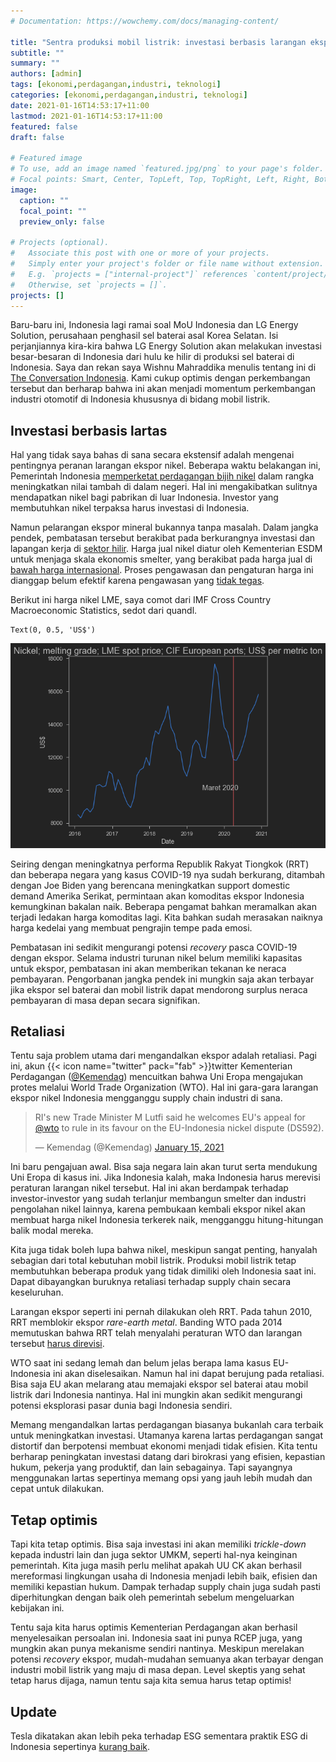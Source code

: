 ```yaml
---
# Documentation: https://wowchemy.com/docs/managing-content/

title: "Sentra produksi mobil listrik: investasi berbasis larangan ekspor?"
subtitle: ""
summary: ""
authors: [admin]
tags: [ekonomi,perdagangan,industri, teknologi]
categories: [ekonomi,perdagangan,industri, teknologi]
date: 2021-01-16T14:53:17+11:00
lastmod: 2021-01-16T14:53:17+11:00
featured: false
draft: false

# Featured image
# To use, add an image named `featured.jpg/png` to your page's folder.
# Focal points: Smart, Center, TopLeft, Top, TopRight, Left, Right, BottomLeft, Bottom, BottomRight.
image:
  caption: ""
  focal_point: ""
  preview_only: false

# Projects (optional).
#   Associate this post with one or more of your projects.
#   Simply enter your project's folder or file name without extension.
#   E.g. `projects = ["internal-project"]` references `content/project/deep-learning/index.md`.
#   Otherwise, set `projects = []`.
projects: []
---
```


Baru-baru ini, Indonesia lagi ramai soal MoU Indonesia dan LG Energy Solution, perusahaan penghasil sel baterai asal Korea Selatan. Isi perjanjiannya kira-kira bahwa LG Energy Solution akan melakukan investasi besar-besaran di Indonesia dari hulu ke hilir di produksi sel baterai di Indonesia. Saya dan rekan saya Wishnu Mahraddika menulis tentang ini di [The Conversation Indonesia](https://theconversation.com/mengapa-tren-kendaraan-listrik-adalah-momentum-transformasi-industri-otomotif-indonesia-152958). Kami cukup optimis dengan perkembangan tersebut dan berharap bahwa ini akan menjadi momentum perkembangan industri otomotif di Indonesia khususnya di bidang mobil listrik.

## Investasi berbasis lartas

Hal yang tidak saya bahas di sana secara ekstensif adalah mengenai pentingnya peranan larangan ekspor nikel. Beberapa waktu belakangan ini, Pemerintah Indonesia [memperketat perdagangan bijih nikel](https://katadata.co.id/desysetyowati/berita/5e9a4c3ac65b3/bkpm-larangan-ekspor-bijih-nikel-sesuai-uu-minerba#:~:text=Pemerintah%20melarang%20ekspor%20bijih%20nikel,Pengusahaan%20Pertambangan%20Mineral%20dan%20Batubara.) dalam rangka meningkatkan nilai tambah di dalam negeri. Hal ini mengakibatkan sulitnya mendapatkan nikel bagi pabrikan di luar Indonesia. Investor yang membutuhkan nikel terpaksa harus investasi di Indonesia.

Namun pelarangan ekspor mineral bukannya tanpa masalah. Dalam jangka pendek, pembatasan tersebut berakibat pada berkurangnya investasi dan lapangan kerja di [sektor hilir](https://www.iisd.org/sites/default/files/publications/case-study-indonesia-downstream-linkages.pdf). Harga jual nikel diatur oleh Kementerian ESDM untuk menjaga skala ekonomis smelter, yang berakibat pada harga jual di [bawah harga internasional](https://tirto.id/harga-patokan-nikel-ditetapkan-30-di-bawah-harga-internasional-fSwz). Proses pengawasan dan pengaturan harga ini dianggap belum efektif karena pengawasan yang [tidak tegas](https://katadata.co.id/sortatobing/berita/5f7b0de0c8da2/kisruh-penambang-vs-pemilik-smelter-soal-harga-bijih-nikel?utm_source=Direct&utm_medium=Tags%20Pelarangan%20Ekspor%20Nikel&utm_campaign=BIG%20HL%20Slide%201).

Berikut ini harga nikel LME, saya comot dari IMF Cross Country Macroeconomic Statistics, sedot dari quandl.




    Text(0, 0.5, 'US$')




    
![png](./index_1_1.png)
    


Seiring dengan meningkatnya performa Republik Rakyat Tiongkok (RRT) dan beberapa negara yang kasus COVID-19 nya sudah berkurang, ditambah dengan Joe Biden yang berencana meningkatkan support domestic demand Amerika Serikat, permintaan akan komoditas ekspor Indonesia kemungkinan bakalan naik. Beberapa pengamat bahkan meramalkan akan terjadi ledakan harga komoditas lagi. Kita bahkan sudah merasakan naiknya harga kedelai yang membuat pengrajin tempe pada emosi. 

Pembatasan ini sedikit mengurangi potensi _recovery_ pasca COVID-19 dengan ekspor. Selama industri turunan nikel belum memiliki kapasitas untuk ekspor, pembatasan ini akan memberikan tekanan ke neraca pembayaran. Pengorbanan jangka pendek ini mungkin saja akan terbayar jika ekspor sel baterai dan mobil listrik dapat mendorong surplus neraca pembayaran di masa depan secara signifikan.

## Retaliasi
Tentu saja problem utama dari mengandalkan ekspor adalah retaliasi. Pagi ini, akun {{< icon name="twitter" pack="fab" >}}twitter Kementerian Perdagangan ([@Kemendag](https://twitter.com/Kemendag)) mencuitkan bahwa Uni Eropa mengajukan protes melalui World Trade Organization (WTO). Hal ini gara-gara larangan ekspor nikel Indonesia mengganggu supply chain industri di sana.

<blockquote class="twitter-tweet"><p lang="en" dir="ltr">RI&#39;s new Trade Minister M Lutfi said he welcomes EU&#39;s appeal for <a href="https://twitter.com/wto?ref_src=twsrc%5Etfw">@wto</a> to rule in its favour on the EU-Indonesia nickel dispute (DS592).</p>&mdash; Kemendag (@Kemendag) <a href="https://twitter.com/Kemendag/status/1350227457157206022?ref_src=twsrc%5Etfw">January 15, 2021</a></blockquote> <script async src="https://platform.twitter.com/widgets.js" charset="utf-8"></script>

Ini baru pengajuan awal. Bisa saja negara lain akan turut serta mendukung Uni Eropa di kasus ini. Jika Indonesia kalah, maka Indonesia harus merevisi peraturan larangan nikel tersebut. Hal ini akan berdampak terhadap investor-investor yang sudah terlanjur membangun smelter dan industri pengolahan nikel lainnya, karena pembukaan kembali ekspor nikel akan membuat harga nikel Indonesia terkerek naik, mengganggu hitung-hitungan balik modal mereka.

Kita juga tidak boleh lupa bahwa nikel, meskipun sangat penting, hanyalah sebagian dari total kebutuhan mobil listrik. Produksi mobil listrik tetap membutuhkan beberapa produk yang tidak dimiliki oleh Indonesia saat ini. Dapat dibayangkan buruknya retaliasi terhadap supply chain secara keseluruhan. 

Larangan ekspor seperti ini pernah dilakukan oleh RRT. Pada tahun 2010, RRT memblokir ekspor _rare-earth metal_. Banding WTO pada 2014 memutuskan bahwa RRT telah menyalahi peraturan WTO dan larangan tersebut [harus direvisi](https://www.reuters.com/article/us-china-wto-rareearths-idUSBREA2P0ZK20140326).

WTO saat ini sedang lemah dan belum jelas berapa lama kasus EU-Indonesia ini akan diselesaikan. Namun hal ini dapat berujung pada retaliasi. Bisa saja EU akan melarang atau memajaki ekspor sel baterai atau mobil listrik dari Indonesia nantinya. Hal ini mungkin akan sedikit mengurangi potensi eksplorasi pasar dunia bagi Indonesia sendiri.

Memang mengandalkan lartas perdagangan biasanya bukanlah cara terbaik untuk meningkatkan investasi. Utamanya karena lartas perdagangan sangat distortif dan berpotensi membuat ekonomi menjadi tidak efisien. Kita tentu berharap peningkatan investasi datang dari birokrasi yang efisien, kepastian hukum, pekerja yang produktif, dan lain sebagainya. Tapi sayangnya menggunakan lartas sepertinya memang opsi yang jauh lebih mudah dan cepat untuk dilakukan.

## Tetap optimis
Tapi kita tetap optimis. Bisa saja investasi ini akan memiliki _trickle-down_ kepada industri lain dan juga sektor UMKM, seperti hal-nya keinginan pemerintah. Kita juga masih perlu melihat apakah UU CK akan berhasil mereformasi lingkungan usaha di Indonesia menjadi lebih baik, efisien dan memiliki kepastian hukum. Dampak terhadap supply chain juga sudah pasti diperhitungkan dengan baik oleh pemerintah sebelum mengeluarkan kebijakan ini.

Tentu saja kita harus optimis Kementerian Perdagangan akan berhasil menyelesaikan persoalan ini. Indonesia saat ini punya RCEP juga, yang mungkin akan punya mekanisme sendiri nantinya. Meskipun merelakan potensi _recovery_ ekspor, mudah-mudahan semuanya akan terbayar dengan industri mobil listrik yang maju di masa depan. Level skeptis yang sehat tetap harus dijaga, namun tentu saja kita semua harus tetap optimis!

## Update

Tesla dikatakan akan lebih peka terhadap ESG sementara praktik ESG di Indonesia sepertinya [kurang baik](https://tirto.id/potensi-investasi-tesla-terganjal-karena-indonesia-tak-ramah-esg-gaa9).

